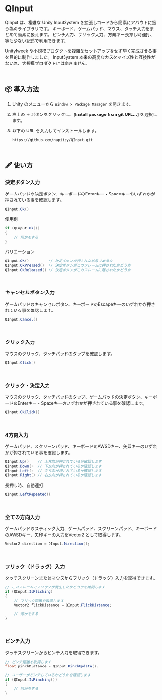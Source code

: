 # QInput

QInput は、複雑な Unity InputSystem を拡張しコードから簡素にアバウトに扱う為のライブラリです。
キーボード、ゲームパッド、マウス、タッチ入力をまとめて簡素に扱えます。
ピンチ入力、フリック入力、方向キー長押し時連打、等も少ない記述で利用できます。

Unity1week や小規模プロダクトを複雑なセットアップをせず早く完成させる事を目的に制作しました。
InputSystem 本来の高度なカスタマイズ性と互換性がない為、大規模プロダクトには向きません。

&nbsp;
## 📦 導入方法

1. Unity のメニューから `Window > Package Manager` を開きます。
2. 左上の `＋` ボタンをクリックし、**[Install package from git URL...]** を選択します。
3. 以下の URL を入力してインストールします。

    ```
    https://github.com/napiiey/QInput.git
    ```

&nbsp;
## 🖋 使い方

### 決定ボタン入力
ゲームパッドの決定ボタン、キーボードのEnterキー・Spaceキーのいずれかが押されている事を確認します。

```csharp
QInput.Ok()
```
使用例
```csharp
if (QInput.Ok())
{
    // 何かをする
}
```

バリエーション
```csharp
QInput.Ok()         // 決定ボタンが押された状態であるか
QInput.OkPressed()  // 決定ボタンがこのフレームに押されたかどうか
QInput.OkReleased() // 決定ボタンがこのフレームに離されたかどうか
```

&nbsp;
### キャンセルボタン入力
ゲームパッドのキャンセルボタン、キーボードのEscapeキーのいずれかが押されている事を確認します。

```csharp
QInput.Cancel()
```

&nbsp;
### クリック入力
マウスのクリック、タッチパッドのタップを確認します。

```csharp
QInput.Click()
```

&nbsp;
### クリック・決定入力
マウスのクリック、タッチパッドのタップ、ゲームパッドの決定ボタン、キーボードのEnterキー・Spaceキーのいずれかが押されている事を確認します。

```csharp
QInput.OkClick()
```

&nbsp;
### 4方向入力
ゲームパッド、スクリーンパッド、キーボードのAWSDキー、矢印キーのいずれかが押されている事を確認します。
```csharp
QInput.Up()    // 上方向が押されているか確認します
QInput.Down()  // 下方向が押されているか確認します
QInput.Left()  // 左方向が押されているか確認します
QInput.Right() // 右方向が押されているか確認します
```
長押し時、自動連打
```csharp
QInput.LeftRepeated()
```

&nbsp;
### 全ての方向入力
ゲームパッドのスティック入力、ゲームパッド、スクリーンパッド、キーボードのAWSDキー、矢印キーの入力をVector2 として取得します。
```csharp
Vector2 direction = QInput.Direction();
```

&nbsp;
### フリック（ドラッグ）入力

タッチスクリーンまたはマウスからフリック（ドラッグ）入力を取得できます。

```csharp
// このフレームでフリックが発生したかどうかを確認します
if (QInput.IsFlicking)
{
    // フリック距離を取得します
    Vector2 flickDistance = QInput.FlickDistance;

    // 何かをする
}
```

&nbsp;
### ピンチ入力

タッチスクリーンからピンチ入力を取得できます。

```csharp
// ピンチ距離を取得します
float pinchDistance = QInput.PinchUpdate();

// ユーザーがピンチしているかどうかを確認します
if (QInput.IsPinching())
{
    // 何かをする
}
```

